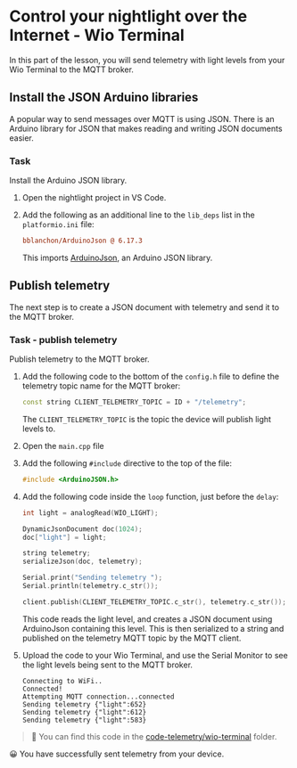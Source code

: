 # Control your nightlight over the Internet - Wio Terminal

In this part of the lesson, you will send telemetry with light levels from your Wio Terminal to the MQTT broker.

## Install the JSON Arduino libraries

A popular way to send messages over MQTT is using JSON. There is an Arduino library for JSON that makes reading and writing JSON documents easier.

### Task

Install the Arduino JSON library.

1. Open the nightlight project in VS Code.

1. Add the following as an additional line to the `lib_deps` list in the `platformio.ini` file:

    ```ini
    bblanchon/ArduinoJson @ 6.17.3
    ```

    This imports [ArduinoJson](https://arduinojson.org), an Arduino JSON library.

## Publish telemetry

The next step is to create a JSON document with telemetry and send it to the MQTT broker.

### Task - publish telemetry

Publish telemetry to the MQTT broker.

1. Add the following code to the bottom of the `config.h` file to define the telemetry topic name for the MQTT broker:

    ```cpp
    const string CLIENT_TELEMETRY_TOPIC = ID + "/telemetry";
    ```

    The `CLIENT_TELEMETRY_TOPIC` is the topic the device will publish light levels to.

1. Open the `main.cpp` file

1. Add the following `#include` directive to the top of the file:

    ```cpp
    #include <ArduinoJSON.h>
    ```

1. Add the following code inside the `loop` function, just before the `delay`:

    ```cpp
    int light = analogRead(WIO_LIGHT);

    DynamicJsonDocument doc(1024);
    doc["light"] = light;

    string telemetry;
    serializeJson(doc, telemetry);

    Serial.print("Sending telemetry ");
    Serial.println(telemetry.c_str());

    client.publish(CLIENT_TELEMETRY_TOPIC.c_str(), telemetry.c_str());
    ```

    This code reads the light level, and creates a JSON document using ArduinoJson containing this level. This is then serialized to a string and published on the telemetry MQTT topic by the MQTT client.

1. Upload the code to your Wio Terminal, and use the Serial Monitor to see the light levels being sent to the MQTT broker.

    ```output
    Connecting to WiFi..
    Connected!
    Attempting MQTT connection...connected
    Sending telemetry {"light":652}
    Sending telemetry {"light":612}
    Sending telemetry {"light":583}
    ```

> 💁 You can find this code in the [code-telemetry/wio-terminal](code-telemetry/wio-terminal) folder.

😀 You have successfully sent telemetry from your device.
